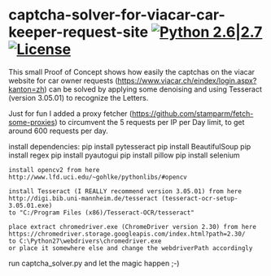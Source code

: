 # captcha-solver-for-viacar-car-keeper-request-site [![Python 2.6|2.7](https://img.shields.io/badge/python-2.6|2.7-yellow.svg)](https://www.python.org/) [![License](https://img.shields.io/badge/license-Public_domain-red.svg)](https://wiki.creativecommons.org/wiki/Public_domain)

This small Proof of Concept shows how easily the captchas on the viacar website for car owner requests (https://www.viacar.ch/eindex/login.aspx?kanton=zh) 
can be solved by applying some denoising and using Tesseract (version 3.05.01) to recognize the Letters.

Just for fun I added a proxy fetcher (https://github.com/stamparm/fetch-some-proxies) to circumvent the 5 requests per IP per Day limit,
to get around 600 requests per day.

install dependencies:
	pip install pytesseract
	pip install BeautifulSoup
	pip install regex
	pip install pyautogui
	pip install pillow
	pip install selenium

	install opencv2 from here
	http://www.lfd.uci.edu/~gohlke/pythonlibs/#opencv

	install Tesseract (I REALLY recommend version 3.05.01) from here
	http://digi.bib.uni-mannheim.de/tesseract (tesseract-ocr-setup-3.05.01.exe)
	to "C:/Program Files (x86)/Tesseract-OCR/tesseract"
	
	place extract chromedriver.exe (ChromeDriver version 2.30) from here
	https://chromedriver.storage.googleapis.com/index.html?path=2.30/
	to C:\Python27\webdrivers\chromedriver.exe
	or place it somewhere else and change the webdriverPath accordingly
	
run captcha_solver.py and let the magic happen ;-)
